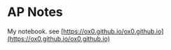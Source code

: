 # AP Notes

My notebook. see [https://ox0.github.io/ox0.github.io](https://ox0.github.io/ox0.github.io)
